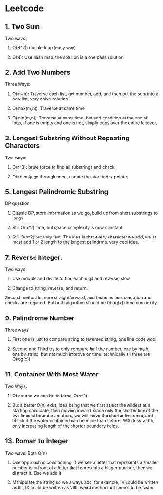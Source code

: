 # Leetcode

## 1. Two Sum

Two ways: 

1. O(N^2): double loop (easy way)

2. O(N): Use hash map, the solution is a one pass solution

## 2. Add Two Numbers

Three Ways: 
1. O(m+n): Traverse each list, get number, add, and then put the sum into a new list, very naive solution

2. O(max(m,n)): Traverse at same time

3. O(min(m,n)): Traverse at same time, but add condition at the end of loop, if one is empty and one is not, simply copy over the entire leftover. 

## 3. Longest Substring Without Repeating Characters

Two ways: 

1. O(n^3): brute force to find all substrings and check

2. O(n): only go through once, update the start index pointer

## 5. Longest Palindromic Substring

DP question: 

1. Classic DP, store information as we go, build up from short substrings to longs

2. Still O(n^2) time, but space complexity is now constant

3. Still O(n^2) but very fast. The idea is that every character we add, we at most add 1 or 2 length to the longest palindrme. very cool idea. 

## 7. Reverse Integer:

Two ways

1. Use module and divide to find each digit and reverse, slow

2. Change to string, reverse, and return. 

Second method is more straightforward, and faster as less operation and checks are required. But both algorithm should be O(log(x)) time compexity. 

## 9. Palindrome Number

Three ways

1. First one is just to compare string to reversed string, one line code woo!

2. Second and Third try to only compare half the number, one by math, one by string, but not much improve on time, technically all three are O(log(x))

## 11. Container With Most Water

Two Ways: 

1. Of course we can brute force, O(n^2)

2. But a better O(n) exist, idea being that we first select the wildest as a starting candidate, then moving inward, since only the shorter line of the two lines at boundary matters, we will move the shorter line once, and check if the water contained can be more than before. With less width, only increasing length of the shorter boundary helps. 


## 13. Roman to Integer

Two ways: Both O(n)

1. One approach is conditioning, if we see a letter that represents a smaller number is in front of a letter that represents a bigger number, then we distract it. Else we add it

2. Manipulate the string so we always add, for example, IV could be written as IIII, IX could be written as VIIII, weird method but seems to be faster

